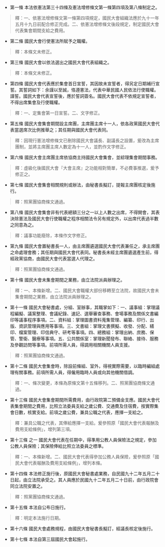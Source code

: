 * 第一條 本法依憲法第三十四條及憲法增修條文第一條第四項及第八條制定之。

> 釋：一、依憲法增修條文第一條第四項規定，國民大會組織法應於九十一年五月十九日前配合修正完成。二、依憲法增修條文後段規定，制定國民大會代表集會期間支給之費用。

* 第二條 國民大會行使憲法所賦予之職權。

> 釋：本條文未修正。

* 第三條 國民大會以依法選出之國民大會代表組織之。

> 釋：本條文未修正。

* 第四條 國民大會代表應於集會首日宣誓，其因故未宣誓者，得另定日期補行宣誓。其誓詞如下：余謹以至誠，恪遵憲法，代表中華民國人民依法行使職權。謹誓。國民大會代表宣誓後，應於誓詞簽名。國民大會代表不依規定宣誓者，不得出席集會及行使職權。

> 釋：一、定集會第一日宣誓。二、文字修正。

* 第五條 國民大會集會期間設主席團，主席團主席十一人，依各政黨國民大會代表當選席次比例推舉之；其任期與國民大會代表同。

> 釋：因現行憲法增修條文已刪除國民大會議長、副議長之設置，爰改為主席團制，並將主席團主席人數定為十一人，並酌作文字修正。

* 第六條 國民大會主席團主席依協商主持國民大會集會，並綜理集會期間事務。

> 釋：虛級化後國民大會『大會主席』之功能相對簡單，不必費事推選，爰予修正之。

* 第七條 國民大會集會相關規則或辦法，由秘書長擬訂，提報主席團核定後施行。

> 釋：照黨團協商條文通過。

* 第八條 國民大會集會非有代表總額三分之一以上人數之出席，不得開會，其表決除憲法及國民大會行使職權之程序相關法令另有規定外，以出席代表過半數之同意為之。

> 釋：議事功能廢除，本條作文字修正。

* 第九條 國民大會置秘書長一人，由主席團遴選國民大會代表兼任之，承主席團之命處理會務；其任期與國民大會代表同。秘書長未經主席團遴選產生前，得經政黨協商，由國民大會代表當選人代理之。

> 釋：照黨團協商條文通過。

* 第十條 國民大會未集會期間之業務，由立法院派員辦理之。

> 釋：一、本條新增。二、國民大會職權大部份移轉至立法院，故國民大會未集會期間之業務，由立法院派員辦理之。

* 第十一條 國民大會秘書處，分組、室辦事，其職掌如下：一、議事組：掌理議程編擬、議案整理、會議紀錄、速記、選舉審查事務、會場事務及關係文書編印等議事程序事項。二、資料組：掌理圖書資料蒐集管理、編纂、印行、出版、資訊管理與應用等事項。三、文書組：掌理文書撰擬、收發、分配、繕印、檔案管理、印信典守、研考等事項。四、總務組：掌理出納、庶務、保管、警衛、醫療等事項。五、公共關係室：掌理新聞發布、聯絡、接待、服務及參觀訪問等事項。前項所需人員，得調用相關機關人員支援。

> 釋：照黨團協商條文通過。

* 第十二條 國民大會集會時，除設前條組、室外，得視實際需要，以臨時編組處理有關事務。前項所需人員，得僱用臨時人員或向其他機關借調。

> 釋：一、條次變更，本條為原條文第十五條移列。二、照黨團協商條文通過。

* 第十三條 國民大會集會期間所需費用，由行政院第二預備金支應。國民大會代表集會期間之費用，比照立法委員支給之歲公費、交通費及住宿費，按實際集會日數，核實支給。前項之歲公費，兼具公職之代表，應擇一支給之。

> 釋：兼具公職之代表，其俸給應擇一支給。爰參照原「國民大會代表報酬及費用支給條例」，增列第三項。

* 第十三條 之一 國民大會代表在任期中，得準用公教人員保險法之規定，參加公教人員保險；其保險俸給比照立法委員之標準。

> 釋：一、本條新增。二、國民大會代表得參加公務人員保險，爰參照原「國民大會代表報酬及費用支給條例」，增列本條。

* 第十四條 本法修正施行後，原國民大會秘書處業務，自民國九十二年五月二十日起，由立法院承受之。其人員應於民國九十二年五月二十日前，由行政院會同立法院安置之。

> 釋：照黨團協商條文通過。

* 第十五條 本法自公布日施行。

> 釋：明定本法施行日期。

* 第十六條 國民大會處務規程，由國民大會秘書長擬訂，經議長核定後施行。

* 第十七條 本法自第三屆國民大會起施行。

